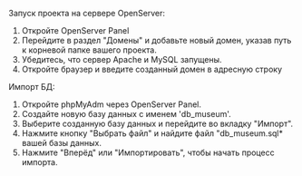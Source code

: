 Запуск проекта на сервере OpenServer: 
1. Откройте OpenServer Panel 
2. Перейдите в раздел "Домены" и добавьте новый домен, указав путь к корневой папке вашего проекта.
3. Убедитесь, что сервер Apache и MySQL запущены.
4. Откройте браузер и введите созданный домен в адресную строку

Импорт БД:
1. Откройте phpMyAdm через OpenServer Panel.
2. Создайте новую базу данных с именем 'db_museum'.
3. Выберите созданную базу данных и перейдите во вкладку "Импорт".
4. Нажмите кнопку "Выбрать файл" и найдите файл "db_museum.sql* вашей базы данных.
5. Нажмите "Вперёд" или "Импортировать", чтобы начать процесс импорта.